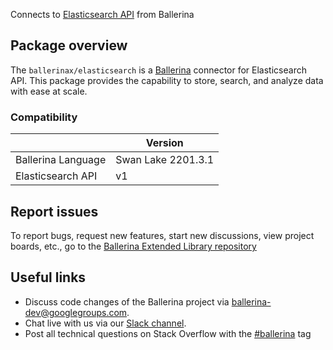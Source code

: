 Connects to [Elasticsearch API](https://www.elastic.co/elasticsearch/) from Ballerina

## Package overview
The `ballerinax/elasticsearch` is a [Ballerina](https://ballerina.io/) connector for Elasticsearch API. This package provides the capability to store, search, and analyze data with ease at scale.

### Compatibility
|                    | Version          |
|--------------------|------------------|
| Ballerina Language | Swan Lake 2201.3.1 |
| Elasticsearch API  | v1               |

## Report issues
To report bugs, request new features, start new discussions, view project boards, etc., go to the [Ballerina Extended Library repository](https://github.com/ballerina-platform/ballerina-extended-library)

## Useful links
- Discuss code changes of the Ballerina project via [ballerina-dev@googlegroups.com](mailto:ballerina-dev@googlegroups.com).
- Chat live with us via our [Slack channel](https://ballerina.io/community/slack/).
- Post all technical questions on Stack Overflow with the [#ballerina](https://stackoverflow.com/questions/tagged/ballerina) tag
